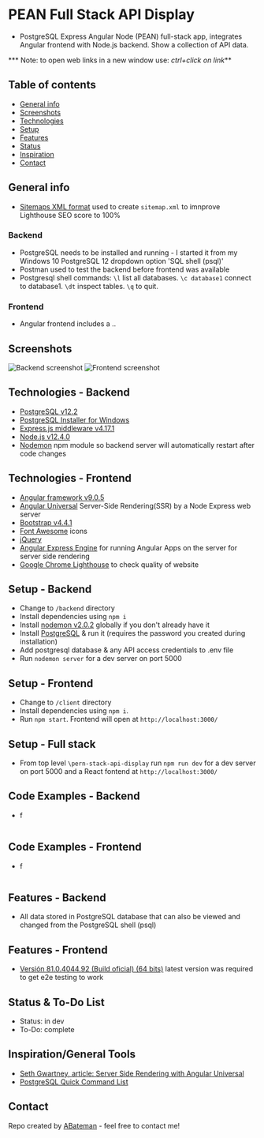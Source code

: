 # PEAN Full Stack API Display

* PostgreSQL Express Angular Node (PEAN) full-stack app, integrates Angular frontend with Node.js backend. Show a collection of API data.

*** Note: to open web links in a new window use: _ctrl+click on link_**

## Table of contents

* [General info](#general-info)
* [Screenshots](#screenshots)
* [Technologies](#technologies)
* [Setup](#setup)
* [Features](#features)
* [Status](#status)
* [Inspiration](#inspiration)
* [Contact](#contact)

## General info

* [Sitemaps XML format](https://www.sitemaps.org/protocol.html) used to create `sitemap.xml` to imnprove Lighthouse SEO score to 100%

### Backend

* PostgreSQL needs to be installed and running - I started it from my Windows 10 PostgreSQL 12 dropdown option 'SQL shell (psql)'
* Postman used to test the backend before frontend was available
* Postgresql shell commands: `\l` list all databases. `\c database1` connect to database1. `\dt` inspect tables. `\q` to quit.

### Frontend

* Angular frontend includes a ..

## Screenshots

![Backend screenshot](./img/postgresql.png)
![Frontend screenshot](./img/angular.png)

## Technologies - Backend

* [PostgreSQL v12.2](https://www.postgresql.org/)
* [PostgreSQL Installer for Windows](https://www.postgresqltutorial.com/install-postgresql/)
* [Express.js middleware v4.17.1](https://expressjs.com/)
* [Node.js v12.4.0](https://nodejs.org/es/)
* [Nodemon](https://www.npmjs.com/package/nodemon) npm module so backend server will automatically restart after code changes

## Technologies - Frontend

* [Angular framework v9.0.5](https://angular.io/)
* [Angular Universal](https://angular.io/guide/universal) Server-Side Rendering(SSR) by a Node Express web server
* [Bootstrap v4.4.1](https://getbootstrap.com/)
* [Font Awesome](https://fontawesome.com/) icons
* [jQuery](https://jquery.com/download/)
* [Angular Express Engine](https://www.npmjs.com/package/@nguniversal/express-engine) for running Angular Apps on the server for server side rendering
* [Google Chrome Lighthouse](https://developers.google.com/web/tools/lighthouse) to check quality of website

## Setup - Backend

* Change to `/backend` directory
* Install dependencies using `npm i`
* Install [nodemon v2.0.2](https://www.npmjs.com/package/nodemon) globally if you don't already have it
* Install [PostgreSQL](https://www.postgresql.org/) & run it (requires the password you created during installation)
* Add postgresql database & any API access credentials to .env file
* Run `nodemon server` for a dev server on port 5000

## Setup - Frontend

* Change to `/client` directory
* Install dependencies using `npm i`.
* Run `npm start`. Frontend will open at `http://localhost:3000/`

## Setup - Full stack

* From top level `\pern-stack-api-display` run `npm run dev` for a dev server on port 5000 and a React fontend at `http://localhost:3000/`

## Code Examples - Backend

* f

```javascript

```

## Code Examples - Frontend

* f

```typescript

```

## Features - Backend

* All data stored in PostgreSQL database that can also be viewed and changed from the PostgreSQL shell (psql)

## Features - Frontend

* [Versión 81.0.4044.92 (Build oficial) (64 bits)](https://www.google.com/chrome/) latest version was required to get e2e testing to work

## Status & To-Do List

* Status: in dev
* To-Do: complete

## Inspiration/General Tools

* [Seth Gwartney, article: Server Side Rendering with Angular Universal](https://alligator.io/angular/angular-universal/)
* [PostgreSQL Quick Command List](http://jcsites.juniata.edu/faculty/rhodes/dbms/pgsql.htm)

## Contact

Repo created by [ABateman](https://www.andrewbateman.org) - feel free to contact me!
